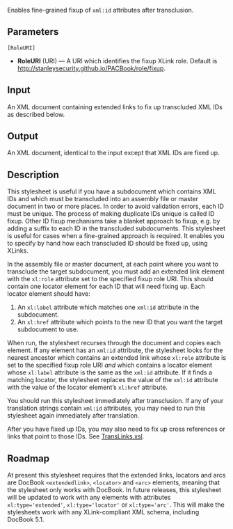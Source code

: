 Enables fine-grained fixup of `xml:id` attributes after transclusion.

## Parameters

`[RoleURI]`

* **RoleURI** (URI) — A URI which identifies the fixup XLink role. Default is http://stanleysecurity.github.io/PACBook/role/fixup.

## Input

An XML document containing extended links to fix up transcluded XML IDs as described below.

## Output

An XML document, identical to the input except that XML IDs are fixed up.

## Description

This stylesheet is useful if you have a subdocument which contains XML IDs and which must be transcluded into an assembly file or master document in two or more places. In order to avoid validation errors, each ID must be unique. The process of making duplicate IDs unique is called ID fixup. Other ID fixup mechanisms take a blanket approach to fixup, e.g. by adding a suffix to each ID in the transcluded subdocuments. This stylesheet is useful for cases when a fine-grained approach is required. It enables you to specify by hand how each transcluded ID should be fixed up, using XLinks.

In the assembly file or master document, at each point where you want to transclude the target subdocument, you must add an extended link element with the `xl:role` attribute set to the specified fixup role URI. This should contain one locator element for each ID that will need fixing up. Each locator element should have:

1. An `xl:label` attribute which matches one `xml:id` attribute in the subdocument.
2. An `xl:href` attribute which points to the new ID that you want the target subdocument to use.

When run, the stylesheet recurses through the document and copies each element. If any element has an `xml:id` attribute, the stylesheet looks for the nearest ancestor which contains an extended link whose `xl:role` attribute is set to  the specified fixup role URI _and_ which contains a locator element whose `xl:label` attribute is the same as the `xml:id` attribute. If it finds a matching locator, the stylesheet replaces the value of the `xml:id` attribute with the value of the locator element’s `xl:href` attribute.

You should run this stylesheet immediately after transclusion. If any of your translation strings contain `xml:id` attributes, you may need to run this stylesheet again immediately after translation.

After you have fixed up IDs, you may also need to fix up cross references or links that point to those IDs. See [TransLinks.xsl](TransLinks.xsl).

## Roadmap

At present this stylesheet requires that the extended links, locators and arcs are DocBook `<extendedlink>`, `<locator>` and `<arc>` elements, meaning that the stylesheet only works with DocBook. In future releases, this stylesheet will be updated to work with any elements with attributes `xl:type='extended'`, `xl:type='locator'` or `xl:type='arc'`. This will make the stylesheets work with any XLink-compliant XML schema, including DocBook 5.1.